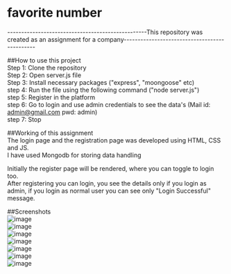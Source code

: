 # favorite number <br />
--------------------------------------------------This repository was created as an assignment for a company----------------------------------------------<br />

##How to use this project <br />
Step 1: Clone the repository <br />
Step 2: Open server.js file <br />
Step 3: Install necessary packages ("express", "moongoose" etc) <br />
step 4: Run the file using the following command ("node server.js") <br />
step 5: Register in the platform <br />
step 6: Go to login and use admin credentials to see the data's (Mail id: admin@gmail.com  pwd: admin) <br />
step 7: Stop <br />


##Working of this assignment <br />
The login page and the registration page was developed using HTML, CSS and JS. <br />
I have used Mongodb for storing data handling  <br />

Initially the register page will be rendered, where you can toggle to login too. <br />
After registering you can login, you see the details only if you login as admin, if you login as normal user you can see only "Login Successful" message. <br />

##Screenshots <br />
![image](https://github.com/PragatheeshwarS/favorite_number/assets/101608194/8b5b1b47-d50a-45f4-9acc-92bc07d1b0d5) <br />
![image](https://github.com/PragatheeshwarS/favorite_number/assets/101608194/9df94a6d-95be-4530-9726-205fbd146d38) <br />
![image](https://github.com/PragatheeshwarS/favorite_number/assets/101608194/96c5174f-c4a7-4b19-b29f-4c210cc42c5f) <br />
![image](https://github.com/PragatheeshwarS/favorite_number/assets/101608194/dc3fb76c-d2b4-4cc2-94d0-5a1b7b59d536) <br />
![image](https://github.com/PragatheeshwarS/favorite_number/assets/101608194/6a454fcb-b303-45e8-9a16-74c80203459c) <br />
![image](https://github.com/PragatheeshwarS/favorite_number/assets/101608194/52b5eca3-1e5c-48d9-a003-f631b1782d61) <br />
![image](https://github.com/PragatheeshwarS/favorite_number/assets/101608194/050ea835-536a-4071-bd59-b53dc3e90689) <br />





